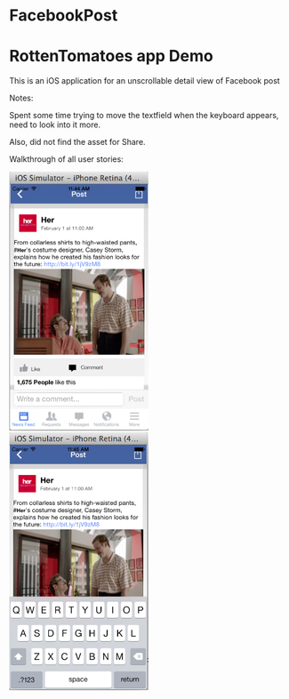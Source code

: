 FacebookPost
============

# RottenTomatoes app Demo

 
This is an iOS application for an unscrollable detail view of Facebook post


Notes:

Spent some time trying to  move the textfield when the keyboard appears, need to look into it more.

Also, did not find the asset for Share.


Walkthrough of all user stories:


<img src="facebookpost1.png" width="250"/>&nbsp;&nbsp;<img src="facebookpost2.png"  width="250" />
